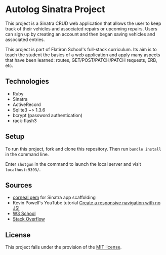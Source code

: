 # Autolog Sinatra Project

This project is a Sinatra CRUD web application that allows the user to keep track of their vehicles and associated repairs or upcoming repairs. Users can sign up by creating an account and then began saving vehicles and associated entries.

This project is part of Flatiron School's full-stack curriculum. Its aim is to teach the student the basics of a web application and apply many aspects that have been learned: routes, GET/POST/PATCH/PATCH requests, ERB, etc.

## Technologies
* Ruby
* Sinatra
* ActiveRecord
* Sqlite3 ~> 1.3.6
* bcrypt (password authentication)
* rack-flash3

## Setup
To run this project, fork and clone this repository. Then run `bundle install` in the command line.

Enter `shotgun` in the command to launch the local server and visit `localhost:9393/`.

## Sources
* [corneal gem](https://github.com/thebrianemory/corneal) for Sinatra app scaffolding
* Kevin Powell's YouTube tutorial [Create a responsive navigation with no JS!](https://www.youtube.com/watch?v=8QKOaTYvYUA)
* [W3 School](https://www.w3schools.com/)
* [Stack Overflow](https://stackoverflow.com/)

## License
This project falls under the provision of the [MIT license](https://github.com/asb1512/autolog-sinatra-app/blob/development/LICENSE).
